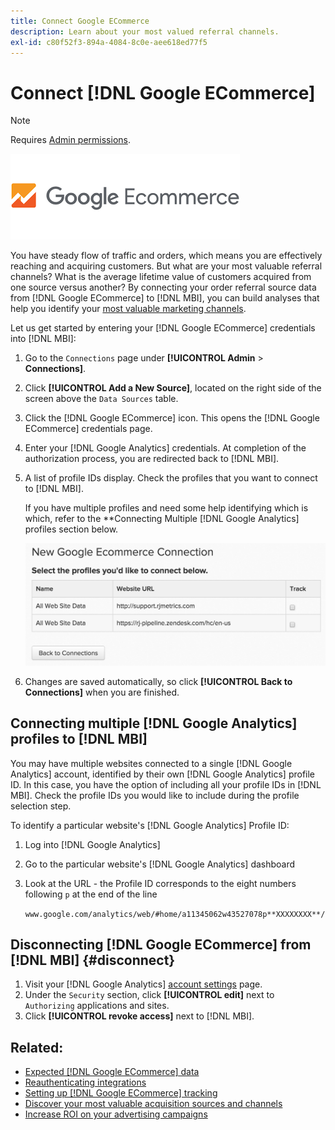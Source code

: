 ```yaml
---
title: Connect Google ECommerce
description: Learn about your most valued referral channels.
exl-id: c80f52f3-894a-4084-8c0e-aee618ed77f5
---
```

# Connect [!DNL Google ECommerce]

>[!NOTE]
>
>Requires [Admin permissions](../../../administrator/user-management/user-management.md).

![](../../../assets/google-ecommerce-logo.png)

You have steady flow of traffic and orders, which means you are effectively reaching and acquiring customers. But what are your most valuable referral channels? What is the average lifetime value of customers acquired from one source versus another? By connecting your order referral source data from [!DNL Google ECommerce] to [!DNL MBI], you can build analyses that help you identify your [most valuable marketing channels](../../../data-analyst/analysis/most-value-source-channel.md).

Let us get started by entering your [!DNL Google ECommerce] credentials into [!DNL MBI]:

1. Go to the `Connections` page under **[!UICONTROL Admin** > **Connections]**.
1. Click **[!UICONTROL Add a New Source]**, located on the right side of the screen above the `Data Sources` table.
1. Click the [!DNL Google ECommerce] icon. This opens the [!DNL Google ECommerce] credentials page.
1. Enter your [!DNL Google Analytics] credentials. At completion of the authorization process, you are redirected back to [!DNL MBI].
1. A list of profile IDs display. Check the profiles that you want to connect to [!DNL MBI].

     If you have multiple profiles and need some help identifying which is which, refer to the **Connecting Multiple [!DNL Google Analytics] profiles section below.

     ![](../../../assets/conn-mult-ga-profiles.png)<!--{: width="500"}-->

1. Changes are saved automatically, so click **[!UICONTROL Back to Connections]** when you are finished.

## Connecting multiple [!DNL Google Analytics] profiles to [!DNL MBI]

You may have multiple websites connected to a single [!DNL Google Analytics] account, identified by their own [!DNL Google Analytics] profile ID. In this case, you have the option of including all your profile IDs in [!DNL MBI]. Check the profile IDs you would like to include during the profile selection step.

To identify a particular website's [!DNL Google Analytics] Profile ID:

1. Log into [!DNL Google Analytics]
1. Go to the particular website's [!DNL Google Analytics] dashboard
1. Look at the URL - the Profile ID corresponds to the eight numbers following `p` at the end of the line

   `www.google.com/analytics/web/#home/a11345062w43527078p**XXXXXXXX**/`

## Disconnecting [!DNL Google ECommerce] from [!DNL MBI] {#disconnect}

1. Visit your [!DNL Google Analytics] [account settings](https://www.google.com/account/about/?hl=en) page.
1. Under the `Security` section, click **[!UICONTROL edit]** next to `Authorizing` applications and sites.
1. Click **[!UICONTROL revoke access]** next to [!DNL MBI].

## Related:

* [Expected [!DNL Google ECommerce] data](../integrations/google-ecommerce-data.md)
* [Reauthenticating integrations](https://experienceleague.adobe.com/docs/commerce-knowledge-base/kb/how-to/mbi-reauthenticating-integrations.html?lang=en)
* [Setting up [!DNL Google ECommerce] tracking](https://support.google.com/analytics/answer/1009612?hl=en)
* [Discover your most valuable acquisition sources and channels](../../analysis/most-value-source-channel.md)
* [Increase ROI on your advertising campaigns](../../analysis/roi-ad-camp.md)
